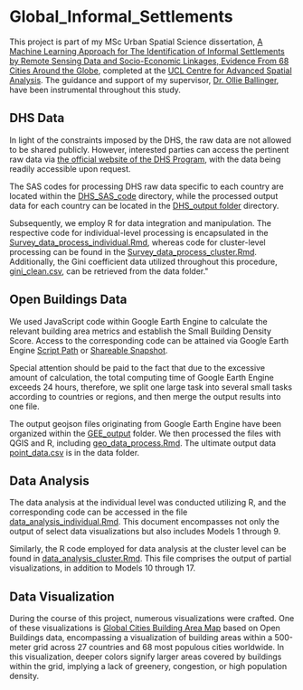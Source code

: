 # Global_Informal_Settlements

This project is part of my MSc Urban Spatial Science dissertation, [A Machine Learning Approach for The Identification of Informal Settlements by Remote Sensing Data and Socio-Economic Linkages, Evidence From 68 Cities Around the Globe](Dissertation.pdf), completed at the [UCL Centre for Advanced Spatial Analysis](https://www.ucl.ac.uk/bartlett/casa/). The guidance and support of my supervisor, [Dr. Ollie Ballinger](https://oballinger.github.io), have been instrumental throughout this study.

## DHS Data

In light of the constraints imposed by the DHS, the raw data are not allowed to be shared publicly. However, interested parties can access the pertinent raw data via [the official website of the DHS Program](https://dhsprogram.com/data/available-datasets.cfm), with the data being readily accessible upon request.

The SAS codes for processing DHS raw data specific to each country are located within the [DHS_SAS_code](DHS_SAS_code) directory, while the processed output data for each country can be located in the [DHS_output folder](Global_Informal_Settlements/DHS_output) directory.

Subsequently, we employ R for data integration and manipulation. The respective code for individual-level processing is encapsulated in the [Survey_data_process_individual.Rmd](Survey_data_process_individual.Rmd), whereas code for cluster-level processing can be found in the [Survey_data_process_cluster.Rmd](Survey_data_process_cluster.Rmd). Additionally, the Gini coefficient data utilized throughout this procedure, [gini_clean.csv](data/gini_clean.csv), can be retrieved from the data folder."

## Open Buildings Data

We used JavaScript code within Google Earth Engine to calculate the relevant building area metrics and establish the Small Building Density Score. Access to the corresponding code can be attained via Google Earth Engine [Script Path](https://code.earthengine.google.com/?scriptPath=users%2FDanteChen0825%2FGlobal_Informal_Settlements%3AData_Processing) or
[Shareable Snapshot](https://code.earthengine.google.com/d27b6083956925d1113667b9f3358a30).

Special attention should be paid to the fact that due to the excessive amount of calculation, the total computing time of Google Earth Engine exceeds 24 hours, therefore, we split one large task into several small tasks according to countries or regions, and then merge the output results into one file. 

The output geojson files originating from Google Earth Engine have been organized within the [GEE_output](GEE_output) folder. We then processed the files with QGIS and R, including [geo_data_process.Rmd](geo_data_process.Rmd). The ultimate output data [point_data.csv](data/point_data.csv) is in the data folder.

## Data Analysis

The data analysis at the individual level was conducted utilizing R, and the corresponding code can be accessed in the file [data_analysis_individual.Rmd](data_analysis_individual.Rmd). This document encompasses not only the output of select data visualizations but also includes Models 1 through 9.

Similarly, the R code employed for data analysis at the cluster level can be found in [data_analysis_cluster.Rmd](data_analysis_cluster.Rmd). This file comprises the output of partial visualizations, in addition to Models 10 through 17.

## Data Visualization

During the course of this project, numerous visualizations were crafted. One of these visualizations is [Global Cities Building Area Map](https://dantechen0825.github.io/Global_Building_Area_Layer/) based on Open Buildings data, encompassing a visualization of building areas within a 500-meter grid across 27 countries and 68 most populous cities worldwide. In this visualization, deeper colors signify larger areas covered by buildings within the grid, implying a lack of greenery, congestion, or high population density.
